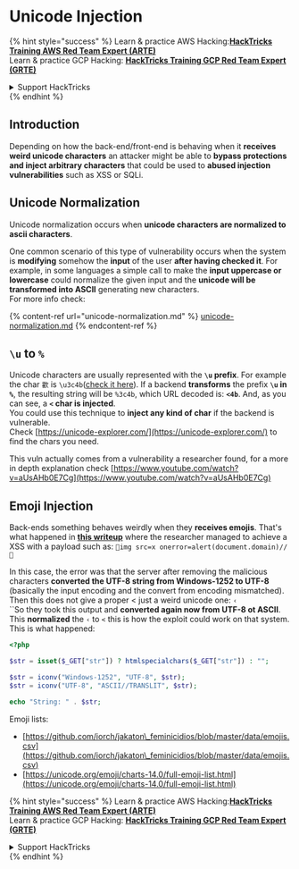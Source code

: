 # Unicode Injection

{% hint style="success" %}
Learn & practice AWS Hacking:<img src="/.gitbook/assets/arte.png" alt="" data-size="line">[**HackTricks Training AWS Red Team Expert (ARTE)**](https://training.hacktricks.xyz/courses/arte)<img src="/.gitbook/assets/arte.png" alt="" data-size="line">\
Learn & practice GCP Hacking: <img src="/.gitbook/assets/grte.png" alt="" data-size="line">[**HackTricks Training GCP Red Team Expert (GRTE)**<img src="/.gitbook/assets/grte.png" alt="" data-size="line">](https://training.hacktricks.xyz/courses/grte)

<details>

<summary>Support HackTricks</summary>

* Check the [**subscription plans**](https://github.com/sponsors/carlospolop)!
* **Join the** 💬 [**Discord group**](https://discord.gg/hRep4RUj7f) or the [**telegram group**](https://t.me/peass) or **follow** us on **Twitter** 🐦 [**@hacktricks\_live**](https://twitter.com/hacktricks\_live)**.**
* **Share hacking tricks by submitting PRs to the** [**HackTricks**](https://github.com/carlospolop/hacktricks) and [**HackTricks Cloud**](https://github.com/carlospolop/hacktricks-cloud) github repos.

</details>
{% endhint %}

## Introduction

Depending on how the back-end/front-end is behaving when it **receives weird unicode characters** an attacker might be able to **bypass protections and inject arbitrary characters** that could be used to **abused injection vulnerabilities** such as XSS or SQLi.

## Unicode Normalization

Unicode normalization occurs when **unicode characters are normalized to ascii characters**.

One common scenario of this type of vulnerability occurs when the system is **modifying** somehow the **input** of the user **after having checked it**. For example, in some languages a simple call to make the **input uppercase or lowercase** could normalize the given input and the **unicode will be transformed into ASCII** generating new characters.\
For more info check:

{% content-ref url="unicode-normalization.md" %}
[unicode-normalization.md](unicode-normalization.md)
{% endcontent-ref %}

## `\u` to `%`

Unicode characters are usually represented with the **`\u` prefix**. For example the char `㱋` is `\u3c4b`([check it here](https://unicode-explorer.com/c/3c4B)). If a backend **transforms** the prefix **`\u` in `%`**, the resulting string will be `%3c4b`, which URL decoded is: **`<4b`**. And, as you can see, a **`<` char is injected**.\
You could use this technique to **inject any kind of char** if the backend is vulnerable.\
Check [https://unicode-explorer.com/](https://unicode-explorer.com/) to find the chars you need.

This vuln actually comes from a vulnerability a researcher found, for a more in depth explanation check [https://www.youtube.com/watch?v=aUsAHb0E7Cg](https://www.youtube.com/watch?v=aUsAHb0E7Cg)

## Emoji Injection

Back-ends something behaves weirdly when they **receives emojis**. That's what happened in [**this writeup**](https://medium.com/@fpatrik/how-i-found-an-xss-vulnerability-via-using-emojis-7ad72de49209) where the researcher managed to achieve a XSS with a payload such as: `💋img src=x onerror=alert(document.domain)//💛`

In this case, the error was that the server after removing the malicious characters **converted the UTF-8 string from Windows-1252 to UTF-8** (basically the input encoding and the convert from encoding mismatched). Then this does not give a proper < just a weird unicode one: `‹`\
``So they took this output and **converted again now from UTF-8 ot ASCII**. This **normalized** the `‹` to `<` this is how the exploit could work on that system.\
This is what happened:

```php
<?php

$str = isset($_GET["str"]) ? htmlspecialchars($_GET["str"]) : "";

$str = iconv("Windows-1252", "UTF-8", $str);
$str = iconv("UTF-8", "ASCII//TRANSLIT", $str);

echo "String: " . $str;
```

Emoji lists:

* [https://github.com/iorch/jakaton\_feminicidios/blob/master/data/emojis.csv](https://github.com/iorch/jakaton\_feminicidios/blob/master/data/emojis.csv)
* [https://unicode.org/emoji/charts-14.0/full-emoji-list.html](https://unicode.org/emoji/charts-14.0/full-emoji-list.html)

{% hint style="success" %}
Learn & practice AWS Hacking:<img src="/.gitbook/assets/arte.png" alt="" data-size="line">[**HackTricks Training AWS Red Team Expert (ARTE)**](https://training.hacktricks.xyz/courses/arte)<img src="/.gitbook/assets/arte.png" alt="" data-size="line">\
Learn & practice GCP Hacking: <img src="/.gitbook/assets/grte.png" alt="" data-size="line">[**HackTricks Training GCP Red Team Expert (GRTE)**<img src="/.gitbook/assets/grte.png" alt="" data-size="line">](https://training.hacktricks.xyz/courses/grte)

<details>

<summary>Support HackTricks</summary>

* Check the [**subscription plans**](https://github.com/sponsors/carlospolop)!
* **Join the** 💬 [**Discord group**](https://discord.gg/hRep4RUj7f) or the [**telegram group**](https://t.me/peass) or **follow** us on **Twitter** 🐦 [**@hacktricks\_live**](https://twitter.com/hacktricks\_live)**.**
* **Share hacking tricks by submitting PRs to the** [**HackTricks**](https://github.com/carlospolop/hacktricks) and [**HackTricks Cloud**](https://github.com/carlospolop/hacktricks-cloud) github repos.

</details>
{% endhint %}

